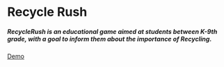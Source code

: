 # Recycle Rush

##### RecycleRush is an educational game aimed at students between K-9th grade, with a goal to inform them about the importance of Recycling.

[Demo](https://youtu.be/GfQ23KDF6pM)